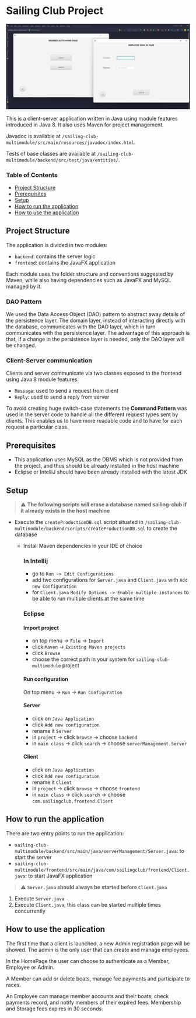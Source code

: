 # Sailing Club Project

![](src/main/resources/img/app-image.png)

This is a client-server application written in Java using module features introduced in Java 8.
It also uses Maven for project management.

Javadoc is available at `/sailing-club-multimodule/src/main/resources/javadoc/index.html`.

Tests of base classes are available at `/sailing-club-multimodule/backend/src/test/java/entities/`.

### Table of Contents

- [Project Structure](#project-structure)
- [Prerequisites](#prerequisites)
- [Setup](#setup)
- [How to run the application](#how-to-run-the-application)
- [How to use the application](#how-to-use-the-application)

## Project Structure

The application is divided in two modules:
- `backend`: contains the server logic
- `frontend`: contains the JavaFX application

Each module uses the folder structure and conventions suggested by Maven,
while also having dependencies such as JavaFX and MySQL managed by it.

### DAO Pattern

We used the Data Access Object (DAO) pattern to abstract away details of the persistence layer.
The domain layer, instead of interacting directly with the database, communicates with the DAO layer,
which in turn communicates with the persistence layer. The advantage of this approach is that,
if a change in the persistence layer is needed, only the DAO layer will be changed.

### Client-Server communication

Clients and server communicate via two classes exposed to the frontend
using Java 8 module features:

- `Message`: used to send a request from client
- `Reply`: used to send a reply from server

To avoid creating huge switch-case statements the **Command Pattern** was used in the server
code to handle all the different request types sent by clients. This enables us to have more
readable code and to have for each request a particular class.


## Prerequisites
- This application uses MySQL as the DBMS which is not provided from the project, and
  thus should be already installed in the host machine
- Eclipse or IntelliJ should have been already installed with the latest JDK
## Setup
> :warning: **The following scripts will erase a database named sailing-club if it already exists in the host machine**
- Execute the `createProductionDB.sql` script situated in
  `/sailing-club-multimodule/backend/scripts/createProductionDB.sql` to create the database
  - Install Maven dependencies in your IDE of choice

    ### In Intellij
      - go to `Run -> Edit Configurations`
      - add two configurations for `Server.java` and `Client.java` with
        `Add new Configuration`
      - for `Client.java` `Modify Options -> Enable multiple instances` to be
        able to run multiple clients at the same time

      ### Eclipse
        
    #### Import project
    
    - on top menu -> `File` -> `Import`
    - click `Maven` -> `Existing Maven projects`
    - click `Browse`
    - choose the correct path in your system for `sailing-club-multimodule` project

    #### Run configuration
    On top menu -> `Run` -> `Run Configuration`

      #### Server
    - click on `Java Application`
    - click `Add new configuration`
    - rename it `Server`
    - in `project` -> click `browse` -> choose `backend`
    - in `main class` -> click `search` -> choose `serverManagement.Server`
    
    #### Client
    - click on `Java Application`
    - click `Add new configuration`
    - rename it `Client`
    - in `project` -> click `browse` -> choose `frontend`
    - in `main class` -> click `search` -> choose `com.sailingclub.frontend.Client`

## How to run the application
There are two entry points to run the application:
- `sailing-club-multimodule/backend/src/main/java/serverManagement/Server.java`: to start the server
- `sailing-club-multimodule/frontend/src/main/java/com/sailingclub/frontend/Client.java`: to start
  JavaFX application

> :warning: **`Server.java` should always be started before `Client.java`**

1. Execute `Server.java`
2. Execute `Client.java`, this class can be started multiple times concurrently

## How to use the application

The first time that a client is launched, a new Admin registration page will be showed.
The admin is the only user that can create and manage employees.

In the HomePage the user can choose to authenticate as a Member, Employee or Admin.

A Member can add or delete boats, manage fee payments and participate to races.

An Employee can manage member accounts and their boats, check payments record,
and notify members of their expired fees. Membership and Storage fees expires in 30 seconds.